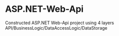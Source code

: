 # ASP.NET-Web-Api
Constructed ASP.NET Web-Api project using 4 layers API/BusinessLogic/DataAccessLogic/DataStorage

